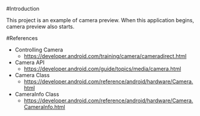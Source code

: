 #Introduction

This project is an example of camera preview. When this application begins, camera preview also starts.<p/>


#References

* Controlling Camera
  * https://developer.android.com/training/camera/cameradirect.html
* Camera API
  * https://developer.android.com/guide/topics/media/camera.html
* Camera Class
  * https://developer.android.com/reference/android/hardware/Camera.html
* CameraInfo Class
  * https://developer.android.com/reference/android/hardware/Camera.CameraInfo.html